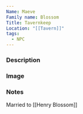 ```yaml
---
Name: Maeve
Family name: Blossom
Title: Tavernkeep
Location: "[[Tavern]]"
tags:
  - NPC
---
```



### Description


### Image


### Notes
Married to [[Henry Blossom]]